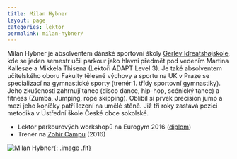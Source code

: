 ```yaml
---
title: Milan Hybner
layout: page
categories: lektor
permalink: milan-hybner/
---
```


Milan Hybner je absolventem dánské sportovní školy [Gerlev Idreatshøjskole](http://www.gerlev.dk), kde se jeden semestr učil parkour jako hlavní předmět pod vedením Martina Kallesøe a Mikkela Thisena (Lektoři ADAPT Level 3). Je také absolventem učitelského oboru Fakulty tělesné výchovy a sportu na UK v Praze se specializací na gymnastické sporty (trenér 1. třídy sportovní gymnastiky). Jeho zkušenosti zahrnují tanec (disco dance, hip-hop, scénický tanec) a fitness (Zumba, Jumping, rope skipping). Oblíbil si prvek precision jump a mezi jeho koníčky patří lezení na umělé stěně. Již tři roky zastává pozici metodika v Ústřední škole České obce sokolské.

* Lektor parkourových workshopů na Eurogym 2016 ([diplom](/assets/eurogym-diplom.pdf))
* Trenér na [Zohir Campu](http://www.zohir.cz) (2016)

![Milan Hybner](https://lh3.googleusercontent.com/rHhYSHzEP2QC90qJCtcd-7kHLo1bG4tasz3Q_He4ZBPJyOwCu6r1WxrHKZb5JFja7jus21e7aybkWM-PVQ6kheAYqEMZOQqH663OsQ7jN37q7GzYjTXkn7W-XUfh5JY0AhGeIhBWt3htWirw7e9CscXGGZYqXenOUBmUZxLbvzHVHWOhrbZVMLZ3JnGR8WEznJOUBN5CgLkyxGcLquorODWF_d6Bc5J_c7a9B2zhyuscGR3dI05eEIYxhxATekL1o9sjKee0LO_N-u1ral2tBh_X83bUvozH5DFD4Cwir3yLeNS3HaizyGZRyD82PAABSkAn7TYO9BMkXzMhr9bnwNZ6FhdFlOYNojPX6AnM1jFM2XLju8uk2LkJNarIJxaX4tWdQnmDzDUeoRXMjYxcE5ZMeEafIwR-gZKJ06PHcMNToDFxYx_bFv-J434-bfHVFAwUr3DX7PbLf4mHeqog1H5jGeQrgFYJdnizhVlJF0hEI5T7yR1OUwaV-qUEsYfoUyJggHm8-6-exJFNHPWlxamEAyxo5iOrfuQ56H57aaKgKD40lV0wpSZdzmk0x2ZosouG=w652-h979-no "Milan Hybner"){: .image .fit}

